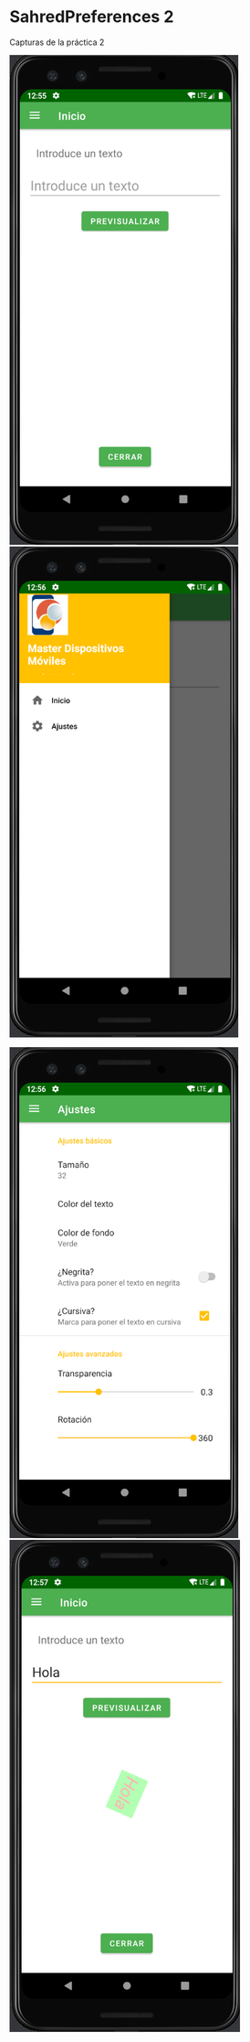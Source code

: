 # SahredPreferences 2
Capturas de la práctica 2

![Captura 1](https://github.com/yasmanets/persistencia_moviles/blob/main/android/SharedPreferences%202/screenshots/prefs2.1.PNG)
![Captura 2](https://github.com/yasmanets/persistencia_moviles/blob/main/android/SharedPreferences%202/screenshots/prefs2.2.PNG)

![Captura 3](https://github.com/yasmanets/persistencia_moviles/blob/main/android/SharedPreferences%202/screenshots/prefs2.3.PNG)
![Captura 4](https://github.com/yasmanets/persistencia_moviles/blob/main/android/SharedPreferences%202/screenshots/prefs2.4.PNG)
